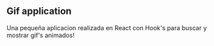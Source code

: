 ## Gif application
Una pequeña aplicacion realizada en React con Hook's para buscar y mostrar gif's animados!